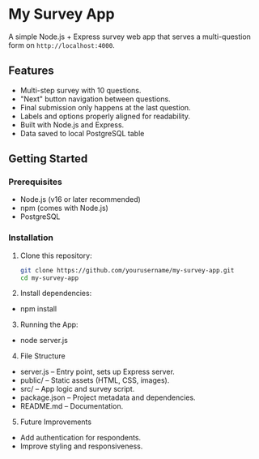 # My Survey App

A simple Node.js + Express survey web app that serves a multi-question form on `http://localhost:4000`.

## Features
- Multi-step survey with 10 questions.
- "Next" button navigation between questions.
- Final submission only happens at the last question.
- Labels and options properly aligned for readability.
- Built with Node.js and Express.
- Data saved to local PostgreSQL table

## Getting Started

### Prerequisites
- Node.js (v16 or later recommended)
- npm (comes with Node.js)
- PostgreSQL

### Installation
1. Clone this repository:
   ```bash
   git clone https://github.com/yourusername/my-survey-app.git
   cd my-survey-app

2. Install dependencies:
- npm install

3. Running the App:
- node server.js

4. File Structure
- server.js – Entry point, sets up Express server.
- public/ – Static assets (HTML, CSS, images).
- src/ – App logic and survey script.
- package.json – Project metadata and dependencies.
- README.md – Documentation.

5. Future Improvements
- Add authentication for respondents.
- Improve styling and responsiveness.
